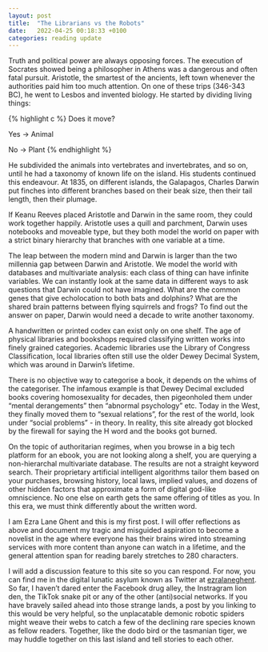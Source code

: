 ```yaml
---
layout: post
title:  "The Librarians vs the Robots"
date:   2022-04-25 00:18:33 +0100
categories: reading update
---
```


Truth and political power are always opposing forces. The execution of Socrates showed being a philosopher in Athens was a dangerous and often fatal pursuit. Aristotle, the smartest of the ancients, left town whenever the authorities paid him too much attention. On one of these trips (346-343 BC), he went to Lesbos and invented biology. He started by dividing living things:

{% highlight c %}
Does it move?

Yes -> Animal

No -> Plant
{% endhighlight %}

He subdivided the animals into vertebrates and invertebrates, and so on, until he had a taxonomy of known life on the island. His students continued this endeavour. At 1835, on different islands, the Galapagos, Charles Darwin put finches into different branches based on their beak size, then their tail length, then their plumage.

If Keanu Reeves placed Aristotle and Darwin in the same room, they could work together happily. Aristotle uses a quill and parchment, Darwin uses notebooks and moveable type, but they both model the world on paper with a strict binary hierarchy that branches with one variable at a time.

The leap between the modern mind and Darwin is larger than the two millennia gap between Darwin and Aristotle. We model the world with databases and multivariate analysis: each class of thing can have infinite variables. We can instantly look at the same data in different ways to ask questions that Darwin could not have imagined. What are the common genes that give echolocation to both bats and dolphins? What are the shared brain patterns between flying squirrels and frogs? To find out the answer on paper, Darwin would need a decade to write another taxonomy. 

A handwritten or printed codex can exist only on one shelf. The age of physical libraries and bookshops required classifying written works into finely grained categories. Academic libraries use the Library of Congress Classification, local libraries often still use the older Dewey Decimal System, which was around in Darwin’s lifetime.

There is no objective way to categorise a book, it depends on the whims of the categoriser. The infamous example is that Dewey Decimal excluded books covering homosexuality for decades, then pigeonholed them under “mental derangements” then “abnormal psychology” etc. Today in the West, they finally moved them to “sexual relations”, for the rest of the world, look under “social problems” - in theory. In reality, this site already got blocked by the firewall for saying the H word and the books got burned. 

On the topic of authoritarian regimes, when you browse in a big tech platform for an ebook, you are not looking along a shelf, you are querying a non-hierarchal multivariate database. The results are not a straight keyword search. Their proprietary artificial intelligent algorithms tailor them based on your purchases, browsing history, local laws, implied values, and dozens of other hidden factors that approximate a form of digital god-like omniscience. No one else on earth gets the same offering of titles as you. In this era, we must think differently about the written word.

I am Ezra Lane Ghent and this is my first post. I will offer reflections as above and document my tragic and misguided aspiration to become a novelist in the age where everyone has their brains wired into streaming services with more content than anyone can watch in a lifetime, and the general attention span for reading barely stretches to 280 characters.

I will add a discussion feature to this site so you can respond. For now, you can find me in the digital lunatic asylum known as Twitter at [ezralaneghent]. So far, I haven’t dared enter the Facebook drug alley, the Instragram lion den, the TikTok snake pit or any of the other (anti)social networks. If you have bravely sailed ahead into those strange lands, a post by you linking to this would be very helpful, so the unplacatable demonic robotic spiders might weave their webs to catch a few of the declining rare species known as fellow readers. Together, like the dodo bird or the tasmanian tiger, we may huddle together on this last island and tell stories to each other.

[ezralaneghent]: https://twitter.com/ezralaneghent
